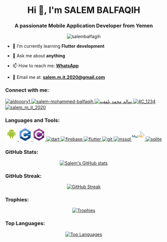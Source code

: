<h1 align="center">Hi 👋, I'm SALEM BALFAQIH</h1>
<h3 align="center">A passionate Mobile Application Developer from Yemen</h3>

<p align="center">
  <img src="https://komarev.com/ghpvc/?username=salembalfagih&label=Profile%20views&color=0e75b6&style=flat" alt="salembalfagih" />
</p>

- 🌱 I’m currently learning **Flutter development**

- 💬 Ask me about **anything**

- 📫 How to reach me: **[WhatsApp](https://wa.me/967773139096)**

- 📧 Email me at: **salem.m.it.2020@gmail.com**

<h3 align="left">Connect with me:</h3>
<p align="left">
  <a href="https://twitter.com/aldooory1" target="blank">
    <img align="center" src="https://raw.githubusercontent.com/rahuldkjain/github-profile-readme-generator/master/src/images/icons/Social/twitter.svg" alt="aldooory1" height="30" width="40" />
  </a>
  <a href="https://www.linkedin.com/in/salem-mohammed-balfaqih-963a012a2" target="blank">
    <img align="center" src="https://raw.githubusercontent.com/rahuldkjain/github-profile-readme-generator/master/src/images/icons/Social/linked-in-alt.svg" alt="salem-mohammed-balfaqih" height="30" width="40" />
  </a>
  <a href="https://fb.com/سالم محمد بلفقيه" target="blank">
    <img align="center" src="https://raw.githubusercontent.com/rahuldkjain/github-profile-readme-generator/master/src/images/icons/Social/facebook.svg" alt="سالم محمد بلفقيه" height="30" width="40" />
  </a>
  <a href="https://www.youtube.com/@4C_1234" target="blank">
    <img align="center" src="https://raw.githubusercontent.com/rahuldkjain/github-profile-readme-generator/master/src/images/icons/Social/youtube.svg" alt="4C_1234" height="30" width="40" />
  </a>
  <a href="https://www.hackerrank.com/salem_m_it_2020" target="blank">
    <img align="center" src="https://raw.githubusercontent.com/rahuldkjain/github-profile-readme-generator/master/src/images/icons/Social/hackerrank.svg" alt="salem_m_it_2020" height="30" width="40" />
  </a>
</p>

<h3 align="left">Languages and Tools:</h3>
<p align="left">
  <a href="https://developer.android.com" target="_blank" rel="noreferrer">
    <img src="https://raw.githubusercontent.com/devicons/devicon/master/icons/android/android-original-wordmark.svg" alt="android" width="40" height="40"/>
  </a>
  <a href="https://www.w3schools.com/cpp/" target="_blank" rel="noreferrer">
    <img src="https://raw.githubusercontent.com/devicons/devicon/master/icons/cplusplus/cplusplus-original.svg" alt="cplusplus" width="40" height="40"/>
  </a>
  <a href="https://www.w3schools.com/cs/" target="_blank" rel="noreferrer">
    <img src="https://raw.githubusercontent.com/devicons/devicon/master/icons/csharp/csharp-original.svg" alt="csharp" width="40" height="40"/>
  </a>
  <a href="https://dart.dev" target="_blank" rel="noreferrer">
    <img src="https://www.vectorlogo.zone/logos/dartlang/dartlang-icon.svg" alt="dart" width="40" height="40"/>
  </a>
  <a href="https://firebase.google.com/" target="_blank" rel="noreferrer">
    <img src="https://www.vectorlogo.zone/logos/firebase/firebase-icon.svg" alt="firebase" width="40" height="40"/>
  </a>
  <a href="https://flutter.dev" target="_blank" rel="noreferrer">
    <img src="https://www.vectorlogo.zone/logos/flutterio/flutterio-icon.svg" alt="flutter" width="40" height="40"/>
  </a>
  <a href="https://git-scm.com/" target="_blank" rel="noreferrer">
    <img src="https://www.vectorlogo.zone/logos/git-scm/git-scm-icon.svg" alt="git" width="40" height="40"/>
  </a>
  <a href="https://www.microsoft.com/en-us/sql-server" target="_blank" rel="noreferrer">
    <img src="https://www.svgrepo.com/show/303229/microsoft-sql-server-logo.svg" alt="mssql" width="40" height="40"/>
  </a>
  <a href="https://www.mysql.com/" target="_blank" rel="noreferrer">
    <img src="https://raw.githubusercontent.com/devicons/devicon/master/icons/mysql/mysql-original-wordmark.svg" alt="mysql" width="40" height="40"/>
  </a>
  <a href="https://www.sqlite.org/" target="_blank" rel="noreferrer">
    <img src="https://www.vectorlogo.zone/logos/sqlite/sqlite-icon.svg" alt="sqlite" width="40" height="40"/>
  </a>
</p>

<h3 align="left">GitHub Stats:</h3>
<p align="center">
  <a href="https://github-readme-stats.vercel.app/api?username=salembalfagih&show_icons=true&theme=radical">
    <img src="https://github-readme-stats.vercel.app/api?username=salembalfagih&show_icons=true&theme=radical" alt="Salem's GitHub stats" style="max-width: 100%;">
  </a>
</p>

<h3 align="left">GitHub Streak:</h3>
<p align="center">
  <a href="https://github-readme-streak-stats.herokuapp.com/?user=salembalfagih&theme=radical">
    <img src="https://github-readme-streak-stats.herokuapp.com/?user=salembalfagih&theme=radical" alt="GitHub Streak" style="max-width: 100%;">
  </a>
</p>

<h3 align="left">Trophies:</h3>
<p align="center">
  <a href="https://github-profile-trophy.vercel.app/?username=salembalfagih&theme=radical">
    <img src="https://github-profile-trophy.vercel.app/?username=salembalfagih&theme=radical" alt="Trophies" style="max-width: 100%;">
  </a>
</p>

<h3 align="left">Top Languages:</h3>
<p align="center">
  <a href="https://github-readme-stats.vercel.app/api/top-langs/?username=salembalfagih&layout=compact&theme=radical">
    <img src="https://github-readme-stats.vercel.app/api/top-langs/?username=salembalfagih&layout=compact&theme=radical" alt="Top Languages" style="max-width: 100%;">
  </a>
</p>
